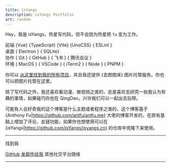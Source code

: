 ```yaml
---
title: isYangs
description: isYangs Portfolio
art: random
---
```


Hey，我是 isYangs，热爱写代码，但不会因为热爱把 `Ta` 变为工作。

前端 {Vue} {TypeScript} {Vite} {UnoCSS} { ESLint } <br>
桌面 { Electron } { SQLite} <br>
协作 { Git } { GitHub } { 飞书 } { 腾讯会议 } <br>
环境 { MacOS } { VSCode } { iTerm2 } { Node } { PNPM } <br>

你可以 [从这里找到我的所有项目](/projects)，并且我还提供 {去图图床} 图片托管服务。你也可以把图片托管在这里。

除了写代码之外，我还喜欢看动漫、做视频之类的，总是喜欢去研究一些我认为有趣的事情，如果碰巧你也在 QingDao，兴许我们可以一起出去玩呀。

可能有人会好奇我的这个博客是什么主题或者程序之类的，这个博客基于 {Anthony Fu|https://github.com/antfu/antfu.me} 大佬的博客开发的，在原有基础上增加了评论、友链功能，如果你也想使用可以在 {isYangs|https://github.com/isYangs/isyangs.cn} 的仓库中克隆下来使用。

<div flex-auto />

---

找到我

<p flex="~ gap-2 wrap" class="mt--2!">
  <a href="https://github.com/isYangs" target="_blank"><span op75 i-simple-icons-github /> GitHub</a>
  <a href="mailto:hi@isyangs.cn" target="_blank"><span op75 i-mdi:email-multiple/> 发邮件给我</a>
  其他社交平台随缘
</p>

---

<SponsorButtons />
